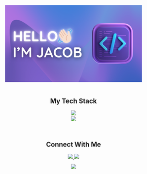 <div align="center">
  <img src="assets/images/logo.png" alt="logo" height="250"/>
</div>

<br/>
<h2 align="center">My Tech Stack</h2>
<p align="center">
  <a href="go-skill-icons.vercel.app">
    <img src="https://go-skill-icons.vercel.app/api/icons?i=python,go,c,java,postgres,linux,bash"/><br>
    <img src="https://go-skill-icons.vercel.app/api/icons?i=githubactions,argocd,terraform,aws,docker,kubernetes,grafana,prometheus"/><br>
  </a>
</p>

<br/>
<h2 align="center">Connect With Me</h2>
<p align="center">
  <a href="https://www.linkedin.com/in/jacobjhlee/">
    <img src="https://go-skill-icons.vercel.app/api/icons?i=linkedin"/>
  </a>
  <a href="mailto:recipient@jacob.juhyung.lee@gmail.com">
    <img src="https://go-skill-icons.vercel.app/api/icons?i=gmail"/>
  </a>

<div id="header" align="center">
  <img src="https://media.giphy.com/media/v1.Y2lkPTc5MGI3NjExb2l0eXRxaGV3bG10cGdubXVuZDh6bzNycDlicnZodjg0cHZ3OG52cyZlcD12MV9pbnRlcm5hbF9naWZfYnlfaWQmY3Q9Zw/QDjpIL6oNCVZ4qzGs7/giphy.gif" width="200"/>
</div>
